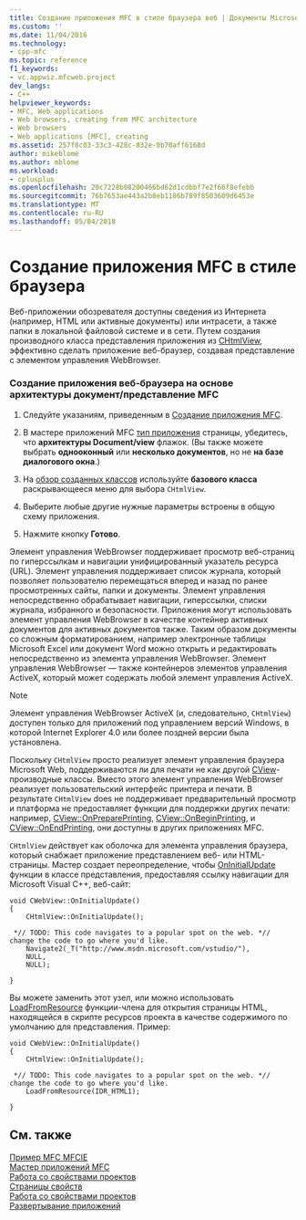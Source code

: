 ```yaml
---
title: Создание приложения MFC в стиле браузера веб | Документы Microsoft
ms.custom: ''
ms.date: 11/04/2016
ms.technology:
- cpp-mfc
ms.topic: reference
f1_keywords:
- vc.appwiz.mfcweb.project
dev_langs:
- C++
helpviewer_keywords:
- MFC, Web applications
- Web browsers, creating from MFC architecture
- Web browsers
- Web applications [MFC], creating
ms.assetid: 257f8c03-33c3-428c-832e-0b70aff6168d
author: mikeblome
ms.author: mblome
ms.workload:
- cplusplus
ms.openlocfilehash: 20c7228b08200466bd62d1cdbbf7e2f66f8efebb
ms.sourcegitcommit: 76b7653ae443a2b8eb1186b789f8503609d6453e
ms.translationtype: MT
ms.contentlocale: ru-RU
ms.lasthandoff: 05/04/2018
---
```

# <a name="creating-a-web-browser-style-mfc-application"></a>Создание приложения MFC в стиле браузера
Веб-приложении обозревателя доступны сведения из Интернета (например, HTML или активные документы) или интрасети, а также папки в локальной файловой системе и в сети. Путем создания производного класса представления приложения из [CHtmlView](../../mfc/reference/chtmlview-class.md), эффективно сделать приложение веб-браузер, создавая представление с элементом управления WebBrowser.  
  
### <a name="to-create-a-web-browser-application-based-on-the-mfc-documentview-architecture"></a>Создание приложения веб-браузера на основе архитектуры документ/представление MFC  
  
1.  Следуйте указаниям, приведенным в [Создание приложения MFC](../../mfc/reference/creating-an-mfc-application.md).  
  
2.  В мастере приложений MFC [тип приложения](../../mfc/reference/application-type-mfc-application-wizard.md) страницы, убедитесь, что **архитектуры Document/view** флажок. (Вы также можете выбрать **однооконный** или **несколько документов**, но не **на базе диалогового окна**.)  
  
3.  На [обзор созданных классов](../../mfc/reference/generated-classes-mfc-application-wizard.md) используйте **базового класса** раскрывающееся меню для выбора `CHtmlView`.  
  
4.  Выберите любые другие нужные параметры встроены в общую схему приложения.  
  
5.  Нажмите кнопку **Готово**.  
  
 Элемент управления WebBrowser поддерживает просмотр веб-страниц по гиперссылкам и навигации унифицированный указатель ресурса (URL). Элемент управления поддерживает список журнала, который позволяет пользователю перемещаться вперед и назад по ранее просмотренных сайты, папки и документы. Элемент управления непосредственно обрабатывает навигации, гиперссылки, списки журнала, избранного и безопасности. Приложения могут использовать элемент управления WebBrowser в качестве контейнер активных документов для активных документов также. Таким образом документы со сложным форматированием, например электронные таблицы Microsoft Excel или документ Word можно открыть и редактировать непосредственно из элемента управления WebBrowser. Элемент управления WebBrowser — также контейнеров элементов управления ActiveX, который может содержать любой элемент управления ActiveX.  
  
> [!NOTE]
>  Элемент управления WebBrowser ActiveX (и, следовательно, `CHtmlView`) доступен только для приложений под управлением версий Windows, в которой Internet Explorer 4.0 или более поздней версии была установлена.  
  
 Поскольку `CHtmlView` просто реализует элемент управления браузера Microsoft Web, поддерживаются ли для печати не как другой [CView](../../mfc/reference/cview-class.md)-производные классы. Вместо этого элемент управления WebBrowser реализует пользовательский интерфейс принтера и печати. В результате `CHtmlView` does не поддерживает предварительный просмотр и платформа не предоставляет функции для поддержки других печати: например, [CView::OnPreparePrinting](../../mfc/reference/cview-class.md#onprepareprinting), [CView::OnBeginPrinting](../../mfc/reference/cview-class.md#onbeginprinting), и [CView::OnEndPrinting](../../mfc/reference/cview-class.md#onendprinting), они доступны в других приложениях MFC.  
  
 `CHtmlView` действует как оболочка для элемента управления браузера, который снабжает приложение представлением веб- или HTML-страницы. Мастер создает переопределение, чтобы [OnInitialUpdate](../../mfc/reference/cview-class.md#oninitialupdate) функции в классе представления, предоставляя ссылку навигации для Microsoft Visual C++, веб-сайт:  
  
```  
void CWebView::OnInitialUpdate()  
{  
    CHtmlView::OnInitialUpdate();

 *// TODO: This code navigates to a popular spot on the web. *//  change the code to go where you'd like.  
    Navigate2(_T("http://www.msdn.microsoft.com/vstudio/"),
    NULL,
    NULL);

} 
```  
  
 Вы можете заменить этот узел, или можно использовать [LoadFromResource](../../mfc/reference/chtmlview-class.md#loadfromresource) функции-члена для открытия страницы HTML, находящейся в скрипте ресурсов проекта в качестве содержимого по умолчанию для представления. Пример:  
  
```  
void CWebView::OnInitialUpdate()  
{  
    CHtmlView::OnInitialUpdate();

 *// TODO: This code navigates to a popular spot on the web. *//  change the code to go where you'd like.  
    LoadFromResource(IDR_HTML1);

} 
```  
  
## <a name="see-also"></a>См. также  
 [Пример MFC MFCIE](http://msdn.microsoft.com/en-us/7391aa0c-fca8-4994-a6c9-6c5c7470fba0)   
 [Мастер приложений MFC](../../mfc/reference/mfc-application-wizard.md)   
 [Работа со свойствами проектов](../../ide/working-with-project-properties.md)   
 [Страницы свойств](../../ide/property-pages-visual-cpp.md)   
 [Работа со свойствами проектов](../../ide/working-with-project-properties.md)   
 [Развертывание приложений](http://msdn.microsoft.com/en-us/4ff8881d-0daf-47e7-bfe7-774c625031b4)

